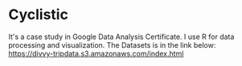 # Cyclistic
It's a case study in Google Data Analysis Certificate.
I use R for data processing and visualization.
The Datasets is in the link below:
https://divvy-tripdata.s3.amazonaws.com/index.html
